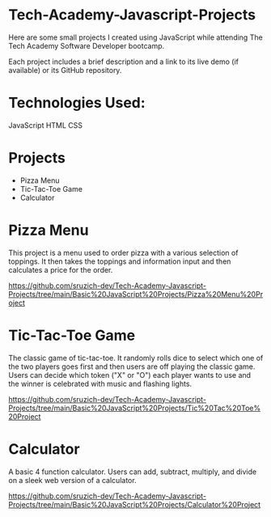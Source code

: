 # Tech-Academy-Javascript-Projects
Here are some small projects I created using JavaScript while attending The Tech Academy Software Developer bootcamp. 

Each project includes a brief description and a link to its live demo (if available) or its GitHub repository.

<h1><strong>Technologies Used:</strong></h1>
JavaScript
HTML
CSS

<h1><strong>Projects</strong></h1>
 <ul>
 <li>Pizza Menu</li>
 <li>Tic-Tac-Toe Game</li>
 <li>Calculator</li>
 </ul>

<h1><strong>Pizza Menu</strong></h1>
This project is a menu used to order pizza 
with a various selection of toppings.  It then takes the toppings and information input and then calculates a price for the order.

https://github.com/sruzich-dev/Tech-Academy-Javascript-Projects/tree/main/Basic%20JavaScript%20Projects/Pizza%20Menu%20Project

<h1><strong>Tic-Tac-Toe Game</strong></h1>

The classic game of tic-tac-toe.
 It randomly rolls dice to select which one of the two players goes first and then users are off playing the classic game. 
 Users can decide which token ("X" or "O") each player wants to use and the winner is celebrated with music and flashing lights.

https://github.com/sruzich-dev/Tech-Academy-Javascript-Projects/tree/main/Basic%20JavaScript%20Projects/Tic%20Tac%20Toe%20Project

<h1><strong>Calculator</strong></h1>
A basic 4 function calculator.
Users can add, subtract, multiply, and divide on a sleek web version of a calculator.

https://github.com/sruzich-dev/Tech-Academy-Javascript-Projects/tree/main/Basic%20JavaScript%20Projects/Calculator%20Project

